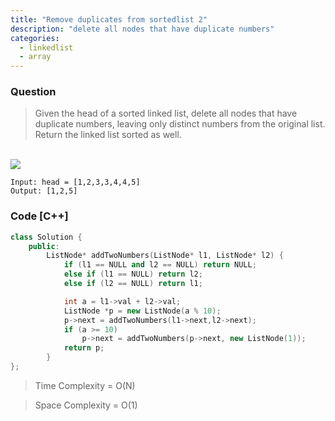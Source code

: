```yaml
---
title: "Remove duplicates from sortedlist 2"
description: "delete all nodes that have duplicate numbers"
categories:
  - linkedlist
  - array
---
```


### Question

> Given the head of a sorted linked list, delete all nodes that have duplicate numbers, leaving only distinct numbers from the original list. Return the linked list sorted as well.

<br>
<img src="https://assets.leetcode.com/uploads/2021/01/04/linkedlist1.jpg">
<br>

```
Input: head = [1,2,3,3,4,4,5]
Output: [1,2,5]
```

### Code [C++]

```cpp
class Solution {
	public:
		ListNode* addTwoNumbers(ListNode* l1, ListNode* l2) {
			if (l1 == NULL and l2 == NULL) return NULL;
			else if (l1 == NULL) return l2; 
			else if (l2 == NULL) return l1; 

			int a = l1->val + l2->val;
			ListNode *p = new ListNode(a % 10);
			p->next = addTwoNumbers(l1->next,l2->next);
			if (a >= 10) 
                p->next = addTwoNumbers(p->next, new ListNode(1));
			return p;
		}
};
```

> Time Complexity = O(N)

> Space Complexity = O(1)
